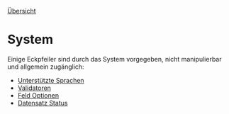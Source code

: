 ﻿[Übersicht](https://github.com/daturainformatik/econOfficeREST-API)

# System
Einige Eckpfeiler sind durch das System vorgegeben, nicht manipulierbar und allgemein zugänglich:

* [Unterstützte Sprachen](http://dws.econoffice.ch/rest/languages/1)
* [Validatoren](http://dws.econoffice.ch/rest/fieldValidators/1)
* [Feld Optionen](http://dws.econoffice.ch/rest/validationPriority/1)
* [Datensatz Status](http://dws.econoffice.ch/rest/recordStatus/1)
